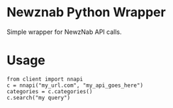 Newznab Python Wrapper
======================

Simple wrapper for NewzNab API calls.

# Usage

    from client import nnapi
    c = nnapi("my_url.com", "my_api_goes_here")
    categories = c.categories()
    c.search("my query")


